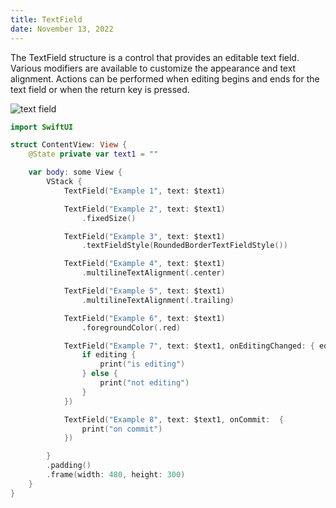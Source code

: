 ```yaml
---
title: TextField
date: November 13, 2022
---
```


The TextField structure is a control that provides an editable text field. Various modifiers are available to customize the appearance and text alignment. Actions can be performed when editing begins and ends for the text field or when the return key is pressed.

<p><img src="../img/textfield.png" style="max-width:400px;" alt="text field"></p>

```swift
import SwiftUI

struct ContentView: View {
    @State private var text1 = ""

    var body: some View {
        VStack {
            TextField("Example 1", text: $text1)

            TextField("Example 2", text: $text1)
                .fixedSize()

            TextField("Example 3", text: $text1)
                .textFieldStyle(RoundedBorderTextFieldStyle())

            TextField("Example 4", text: $text1)
                .multilineTextAlignment(.center)

            TextField("Example 5", text: $text1)
                .multilineTextAlignment(.trailing)

            TextField("Example 6", text: $text1)
                .foregroundColor(.red)

            TextField("Example 7", text: $text1, onEditingChanged: { editing in
                if editing {
                    print("is editing")
                } else {
                    print("not editing")
                }
            })

            TextField("Example 8", text: $text1, onCommit:  {
                print("on commit")
            })

        }
        .padding()
        .frame(width: 480, height: 300)
    }
}
```
